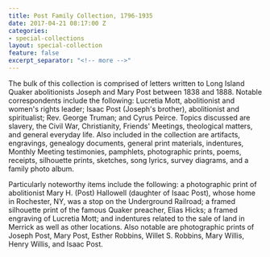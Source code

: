 ```yaml
---
title: Post Family Collection, 1796-1935
date: 2017-04-21 08:17:00 Z
categories:
- special-collections
layout: special-collection
feature: false
excerpt_separator: "<!-- more -->"
---
```


The bulk of this collection is comprised of letters written to Long Island Quaker abolitionists Joseph and Mary Post between 1838 and 1888. Notable correspondents include the following: Lucretia Mott, abolitionist and women's rights leader; Isaac Post (Joseph's brother), abolitionist and spiritualist; Rev. George Truman; and Cyrus Peirce. Topics discussed are slavery, the Civil War, Christianity, Friends' Meetings, theological matters, and general everyday life. Also included in the collection are artifacts, engravings, genealogy documents, general print materials, indentures, Monthly Meeting testimonies, pamphlets, photographic prints, poems, receipts, silhouette prints, sketches, song lyrics, survey diagrams, and a family photo album.
<!-- more -->

Particularly noteworthy items include the following: a photographic print of abolitionist Mary H. (Post) Hallowell (daughter of Isaac Post), whose home in Rochester, NY, was a stop on the Underground Railroad; a framed silhouette print of the famous Quaker preacher, Elias Hicks; a framed engraving of Lucretia Mott; and indentures related to the sale of land in Merrick as well as other locations. Also notable are photographic prints of Joseph Post, Mary Post, Esther Robbins, Willet S. Robbins, Mary Willis, Henry Willis, and Isaac Post.
<!-- more -->
